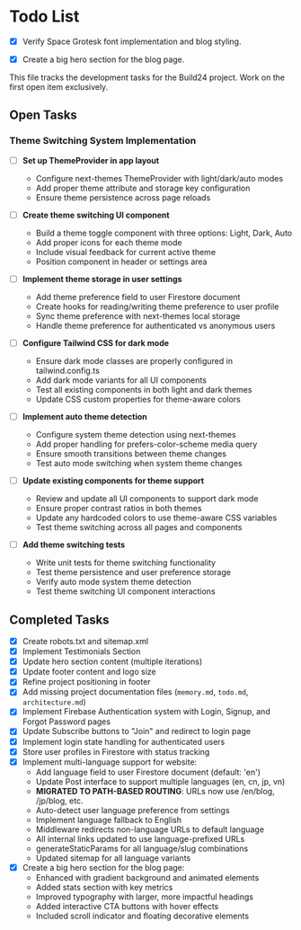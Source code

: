 # Todo List

- [x] Verify Space Grotesk font implementation and blog styling.

- [x] Create a big hero section for the blog page.

This file tracks the development tasks for the Build24 project. Work on the first open item exclusively.

## Open Tasks

### Theme Switching System Implementation
- [ ] **Set up ThemeProvider in app layout**
  - Configure next-themes ThemeProvider with light/dark/auto modes
  - Add proper theme attribute and storage key configuration
  - Ensure theme persistence across page reloads

- [ ] **Create theme switching UI component**
  - Build a theme toggle component with three options: Light, Dark, Auto
  - Add proper icons for each theme mode
  - Include visual feedback for current active theme
  - Position component in header or settings area

- [ ] **Implement theme storage in user settings**
  - Add theme preference field to user Firestore document
  - Create hooks for reading/writing theme preference to user profile
  - Sync theme preference with next-themes local storage
  - Handle theme preference for authenticated vs anonymous users

- [ ] **Configure Tailwind CSS for dark mode**
  - Ensure dark mode classes are properly configured in tailwind.config.ts
  - Add dark mode variants for all UI components
  - Test all existing components in both light and dark themes
  - Update CSS custom properties for theme-aware colors

- [ ] **Implement auto theme detection**
  - Configure system theme detection using next-themes
  - Add proper handling for prefers-color-scheme media query
  - Ensure smooth transitions between theme changes
  - Test auto mode switching when system theme changes

- [ ] **Update existing components for theme support**
  - Review and update all UI components to support dark mode
  - Ensure proper contrast ratios in both themes
  - Update any hardcoded colors to use theme-aware CSS variables
  - Test theme switching across all pages and components

- [ ] **Add theme switching tests**
  - Write unit tests for theme switching functionality
  - Test theme persistence and user preference storage
  - Verify auto mode system theme detection
  - Test theme switching UI component interactions



## Completed Tasks

- [x] Create robots.txt and sitemap.xml
- [x] Implement Testimonials Section
- [x] Update hero section content (multiple iterations)
- [x] Update footer content and logo size
- [x] Refine project positioning in footer
- [x] Add missing project documentation files (`memory.md`, `todo.md`, `architecture.md`)
- [x] Implement Firebase Authentication system with Login, Signup, and Forgot Password pages
- [x] Update Subscribe buttons to "Join" and redirect to login page
- [x] Implement login state handling for authenticated users
- [x] Store user profiles in Firestore with status tracking
- [x] Implement multi-language support for website:
  - Add language field to user Firestore document (default: 'en')
  - Update Post interface to support multiple languages (en, cn, jp, vn)
  - **MIGRATED TO PATH-BASED ROUTING**: URLs now use /en/blog, /jp/blog, etc.
  - Auto-detect user language preference from settings
  - Implement language fallback to English
  - Middleware redirects non-language URLs to default language
  - All internal links updated to use language-prefixed URLs
  - generateStaticParams for all language/slug combinations
  - Updated sitemap for all language variants
- [x] Create a big hero section for the blog page:
  - Enhanced with gradient background and animated elements
  - Added stats section with key metrics
  - Improved typography with larger, more impactful headings
  - Added interactive CTA buttons with hover effects
  - Included scroll indicator and floating decorative elements
